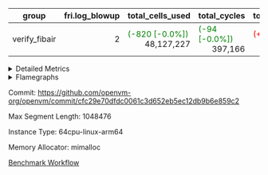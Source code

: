 | group | fri.log_blowup | total_cells_used | total_cycles | total_proof_time_ms |
| --- | --- | --- | --- | --- |
| verify_fibair | <div style='text-align: right'>2</div>  | <span style="color: green">(-820 [-0.0%])</span> <div style='text-align: right'>48,127,227</div>  | <span style="color: green">(-94 [-0.0%])</span> <div style='text-align: right'>397,166</div>  | <span style="color: red">(+49.0 [+1.6%])</span> <div style='text-align: right'>3,127.0</div>  |


<details>
<summary>Detailed Metrics</summary>

| air_name | cells | constraints | interactions | main_cols | quotient_deg | rows |
| --- | --- | --- | --- | --- | --- | --- |
| FibonacciAir | <div style='text-align: right'>32</div>  | <div style='text-align: right'>5</div>  |  | <div style='text-align: right'>2</div>  | <div style='text-align: right'>1</div>  | <div style='text-align: right'>16</div>  |
| ProgramAir |  | <div style='text-align: right'>4</div>  | <div style='text-align: right'>1</div>  |  | <div style='text-align: right'>1</div>  |  |
| VmConnectorAir |  | <div style='text-align: right'>8</div>  | <div style='text-align: right'>3</div>  |  | <div style='text-align: right'>4</div>  |  |
| PersistentBoundaryAir<8> |  | <div style='text-align: right'>5</div>  | <div style='text-align: right'>3</div>  |  | <div style='text-align: right'>4</div>  |  |
| MemoryMerkleAir<8> |  | <div style='text-align: right'>38</div>  | <div style='text-align: right'>4</div>  |  | <div style='text-align: right'>4</div>  |  |
| AccessAdapterAir<2> |  | <div style='text-align: right'>12</div>  | <div style='text-align: right'>5</div>  |  | <div style='text-align: right'>4</div>  |  |
| AccessAdapterAir<4> |  | <div style='text-align: right'>12</div>  | <div style='text-align: right'>5</div>  |  | <div style='text-align: right'>4</div>  |  |
| AccessAdapterAir<8> |  | <div style='text-align: right'>12</div>  | <div style='text-align: right'>5</div>  |  | <div style='text-align: right'>4</div>  |  |
| Poseidon2VmAir<BabyBearParameters> |  | <div style='text-align: right'>517</div>  | <div style='text-align: right'>32</div>  |  | <div style='text-align: right'>4</div>  |  |
| FriReducedOpeningAir |  | <div style='text-align: right'>59</div>  | <div style='text-align: right'>35</div>  |  | <div style='text-align: right'>4</div>  |  |
| VmAirWrapper<NativeVectorizedAdapterAir<4>, FieldExtensionCoreAir> |  | <div style='text-align: right'>23</div>  | <div style='text-align: right'>15</div>  |  | <div style='text-align: right'>4</div>  |  |
| VmAirWrapper<NativeAdapterAir<2, 1>, FieldArithmeticCoreAir> |  | <div style='text-align: right'>23</div>  | <div style='text-align: right'>15</div>  |  | <div style='text-align: right'>4</div>  |  |
| VmAirWrapper<JalNativeAdapterAir, JalCoreAir> |  | <div style='text-align: right'>6</div>  | <div style='text-align: right'>7</div>  |  | <div style='text-align: right'>4</div>  |  |
| VmAirWrapper<BranchNativeAdapterAir, BranchEqualCoreAir<1> |  | <div style='text-align: right'>23</div>  | <div style='text-align: right'>11</div>  |  | <div style='text-align: right'>2</div>  |  |
| VmAirWrapper<NativeLoadStoreAdapterAir<1>, NativeLoadStoreCoreAir<1> |  | <div style='text-align: right'>31</div>  | <div style='text-align: right'>19</div>  |  | <div style='text-align: right'>4</div>  |  |
| PhantomAir |  | <div style='text-align: right'>4</div>  | <div style='text-align: right'>3</div>  |  | <div style='text-align: right'>4</div>  |  |
| VariableRangeCheckerAir |  | <div style='text-align: right'>4</div>  | <div style='text-align: right'>1</div>  |  | <div style='text-align: right'>1</div>  |  |

| commit_exe_time_ms | execute_and_trace_gen_time_ms | execute_time_ms | fri.log_blowup | keygen_time_ms | stark_prove_excluding_trace_time_ms | total_cells | verify_program_compile_ms |
| --- | --- | --- | --- | --- | --- | --- | --- |
| <span style="color: red">(+2.0 [+28.6%])</span> <div style='text-align: right'>9.0</div>  | <span style="color: red">(+3.0 [+0.2%])</span> <div style='text-align: right'>1,634.0</div>  | <span style="color: red">(+6.0 [+0.9%])</span> <div style='text-align: right'>644.0</div>  | <div style='text-align: right'>2</div>  | <span style="color: green">(-9.0 [-2.5%])</span> <div style='text-align: right'>349.0</div>  | <span style="color: green">(-1.0 [-10.0%])</span> <div style='text-align: right'>9.0</div>  | <div style='text-align: right'>32</div>  | <span style="color: red">(+1.0 [+6.7%])</span> <div style='text-align: right'>16.0</div>  |

| segment | total_cycles | trace_gen_time_ms |
| --- | --- | --- |
| 0 | <span style="color: green">(-47 [-0.0%])</span> <div style='text-align: right'>198,583</div>  | <span style="color: green">(-4.0 [-0.4%])</span> <div style='text-align: right'>988.0</div>  |

| group | segment | stark_prove_excluding_trace_time_ms | total_cells | total_cells_used | total_cycles | trace_gen_time_ms |
| --- | --- | --- | --- | --- | --- | --- |
| verify_fibair | 0 | <span style="color: red">(+49.0 [+1.6%])</span> <div style='text-align: right'>3,127.0</div>  | <div style='text-align: right'>107,769,880</div>  | <span style="color: green">(-820 [-0.0%])</span> <div style='text-align: right'>48,127,227</div>  | <span style="color: green">(-94 [-0.0%])</span> <div style='text-align: right'>397,166</div>  | <span style="color: green">(-6.0 [-0.6%])</span> <div style='text-align: right'>982.0</div>  |

| group | chip_name | segment | rows_used |
| --- | --- | --- | --- |
| verify_fibair | ProgramChip | 0 | <div style='text-align: right'>16,317</div>  |
| verify_fibair | VmConnectorAir | 0 | <div style='text-align: right'>2</div>  |
| verify_fibair | Boundary | 0 | <div style='text-align: right'>22,770</div>  |
| verify_fibair | Merkle | 0 | <div style='text-align: right'>43,900</div>  |
| verify_fibair | AccessAdapter<2> | 0 | <span style="color: green">(-20 [-0.0%])</span> <div style='text-align: right'>58,188</div>  |
| verify_fibair | AccessAdapter<4> | 0 | <span style="color: green">(-10 [-0.0%])</span> <div style='text-align: right'>35,794</div>  |
| verify_fibair | AccessAdapter<8> | 0 | <div style='text-align: right'>23,300</div>  |
| verify_fibair | Poseidon2VmAir<BabyBearParameters> | 0 | <div style='text-align: right'>66,670</div>  |
| verify_fibair | FriReducedOpeningAir | 0 | <div style='text-align: right'>336</div>  |
| verify_fibair | <NativeVectorizedAdapterAir<4>,FieldExtensionCoreAir> | 0 | <div style='text-align: right'>2,186</div>  |
| verify_fibair | <NativeAdapterAir<2, 1>,FieldArithmeticCoreAir> | 0 | <div style='text-align: right'>68,144</div>  |
| verify_fibair | <JalNativeAdapterAir,JalCoreAir> | 0 | <span style="color: green">(-47 [-0.9%])</span> <div style='text-align: right'>5,105</div>  |
| verify_fibair | <BranchNativeAdapterAir,BranchEqualCoreAir<1>> | 0 | <div style='text-align: right'>30,558</div>  |
| verify_fibair | <NativeLoadStoreAdapterAir<1>,NativeLoadStoreCoreAir<1>> | 0 | <div style='text-align: right'>85,891</div>  |
| verify_fibair | PhantomAir | 0 | <div style='text-align: right'>5,216</div>  |
| verify_fibair | VariableRangeCheckerAir | 0 | <div style='text-align: right'>262,144</div>  |

| group | dsl_ir | opcode | segment | frequency |
| --- | --- | --- | --- | --- |
| verify_fibair |  | ADD | 0 | <div style='text-align: right'>54,984</div>  |
| verify_fibair |  | BBE4DIV | 0 | <div style='text-align: right'>297</div>  |
| verify_fibair |  | BBE4MUL | 0 | <div style='text-align: right'>891</div>  |
| verify_fibair |  | BEQ | 0 | <div style='text-align: right'>1,418</div>  |
| verify_fibair |  | BNE | 0 | <div style='text-align: right'>29,140</div>  |
| verify_fibair |  | COMP_POS2 | 0 | <div style='text-align: right'>1,092</div>  |
| verify_fibair |  | DIV | 0 | <div style='text-align: right'>3</div>  |
| verify_fibair |  | FE4ADD | 0 | <div style='text-align: right'>492</div>  |
| verify_fibair |  | FE4SUB | 0 | <div style='text-align: right'>506</div>  |
| verify_fibair |  | FRI_REDUCED_OPENING | 0 | <div style='text-align: right'>126</div>  |
| verify_fibair |  | JAL | 0 | <span style="color: green">(-47 [-0.9%])</span> <div style='text-align: right'>5,105</div>  |
| verify_fibair |  | LOADW | 0 | <div style='text-align: right'>18,438</div>  |
| verify_fibair |  | LOADW2 | 0 | <div style='text-align: right'>14,569</div>  |
| verify_fibair |  | MUL | 0 | <div style='text-align: right'>9,857</div>  |
| verify_fibair |  | PERM_POS2 | 0 | <div style='text-align: right'>265</div>  |
| verify_fibair |  | PHANTOM | 0 | <div style='text-align: right'>5,216</div>  |
| verify_fibair |  | SHINTW | 0 | <div style='text-align: right'>13,651</div>  |
| verify_fibair |  | STOREW | 0 | <div style='text-align: right'>30,347</div>  |
| verify_fibair |  | STOREW2 | 0 | <div style='text-align: right'>8,886</div>  |
| verify_fibair |  | SUB | 0 | <div style='text-align: right'>3,300</div>  |

| group | air_name | dsl_ir | opcode | segment | cells_used |
| --- | --- | --- | --- | --- | --- |
| verify_fibair | <NativeAdapterAir<2, 1>,FieldArithmeticCoreAir> |  | ADD | 0 | <div style='text-align: right'>1,649,520</div>  |
| verify_fibair | AccessAdapter<2> |  | ADD | 0 | <span style="color: green">(-110 [-0.8%])</span> <div style='text-align: right'>12,969</div>  |
| verify_fibair | AccessAdapter<4> |  | ADD | 0 | <span style="color: green">(-65 [-0.8%])</span> <div style='text-align: right'>7,826</div>  |
| verify_fibair | AccessAdapter<8> |  | ADD | 0 | <div style='text-align: right'>731</div>  |
| verify_fibair | Boundary |  | ADD | 0 | <div style='text-align: right'>1,720</div>  |
| verify_fibair | Merkle |  | ADD | 0 | <div style='text-align: right'>2,752</div>  |
| verify_fibair | <NativeVectorizedAdapterAir<4>,FieldExtensionCoreAir> |  | BBE4DIV | 0 | <div style='text-align: right'>11,880</div>  |
| verify_fibair | AccessAdapter<2> |  | BBE4DIV | 0 | <div style='text-align: right'>2,904</div>  |
| verify_fibair | AccessAdapter<4> |  | BBE4DIV | 0 | <div style='text-align: right'>1,716</div>  |
| verify_fibair | <NativeVectorizedAdapterAir<4>,FieldExtensionCoreAir> |  | BBE4MUL | 0 | <div style='text-align: right'>35,640</div>  |
| verify_fibair | AccessAdapter<2> |  | BBE4MUL | 0 | <span style="color: green">(-110 [-0.7%])</span> <div style='text-align: right'>15,158</div>  |
| verify_fibair | AccessAdapter<4> |  | BBE4MUL | 0 | <span style="color: green">(-65 [-0.7%])</span> <div style='text-align: right'>8,957</div>  |
| verify_fibair | <BranchNativeAdapterAir,BranchEqualCoreAir<1>> |  | BEQ | 0 | <div style='text-align: right'>32,614</div>  |
| verify_fibair | <BranchNativeAdapterAir,BranchEqualCoreAir<1>> |  | BNE | 0 | <div style='text-align: right'>670,220</div>  |
| verify_fibair | AccessAdapter<2> |  | BNE | 0 | <div style='text-align: right'>946</div>  |
| verify_fibair | AccessAdapter<4> |  | BNE | 0 | <div style='text-align: right'>559</div>  |
| verify_fibair | AccessAdapter<2> |  | COMP_POS2 | 0 | <div style='text-align: right'>48,048</div>  |
| verify_fibair | AccessAdapter<4> |  | COMP_POS2 | 0 | <div style='text-align: right'>28,392</div>  |
| verify_fibair | AccessAdapter<8> |  | COMP_POS2 | 0 | <div style='text-align: right'>18,564</div>  |
| verify_fibair | Poseidon2VmAir<BabyBearParameters> |  | COMP_POS2 | 0 | <div style='text-align: right'>610,428</div>  |
| verify_fibair | <NativeAdapterAir<2, 1>,FieldArithmeticCoreAir> |  | DIV | 0 | <div style='text-align: right'>90</div>  |
| verify_fibair | <NativeVectorizedAdapterAir<4>,FieldExtensionCoreAir> |  | FE4ADD | 0 | <div style='text-align: right'>19,680</div>  |
| verify_fibair | AccessAdapter<2> |  | FE4ADD | 0 | <div style='text-align: right'>10,450</div>  |
| verify_fibair | AccessAdapter<4> |  | FE4ADD | 0 | <div style='text-align: right'>6,175</div>  |
| verify_fibair | <NativeVectorizedAdapterAir<4>,FieldExtensionCoreAir> |  | FE4SUB | 0 | <div style='text-align: right'>20,240</div>  |
| verify_fibair | AccessAdapter<2> |  | FE4SUB | 0 | <div style='text-align: right'>18,546</div>  |
| verify_fibair | AccessAdapter<4> |  | FE4SUB | 0 | <div style='text-align: right'>10,959</div>  |
| verify_fibair | AccessAdapter<2> |  | FRI_REDUCED_OPENING | 0 | <div style='text-align: right'>2,024</div>  |
| verify_fibair | AccessAdapter<4> |  | FRI_REDUCED_OPENING | 0 | <div style='text-align: right'>1,196</div>  |
| verify_fibair | FriReducedOpeningAir |  | FRI_REDUCED_OPENING | 0 | <div style='text-align: right'>21,504</div>  |
| verify_fibair | <JalNativeAdapterAir,JalCoreAir> |  | JAL | 0 | <span style="color: green">(-470 [-0.9%])</span> <div style='text-align: right'>51,050</div>  |
| verify_fibair | AccessAdapter<2> |  | JAL | 0 | <div style='text-align: right'>11</div>  |
| verify_fibair | AccessAdapter<4> |  | JAL | 0 | <div style='text-align: right'>13</div>  |
| verify_fibair | <NativeLoadStoreAdapterAir<1>,NativeLoadStoreCoreAir<1>> |  | LOADW | 0 | <div style='text-align: right'>755,958</div>  |
| verify_fibair | AccessAdapter<2> |  | LOADW | 0 | <div style='text-align: right'>29,062</div>  |
| verify_fibair | AccessAdapter<4> |  | LOADW | 0 | <div style='text-align: right'>20,566</div>  |
| verify_fibair | AccessAdapter<8> |  | LOADW | 0 | <div style='text-align: right'>16,133</div>  |
| verify_fibair | Boundary |  | LOADW | 0 | <div style='text-align: right'>27,880</div>  |
| verify_fibair | Merkle |  | LOADW | 0 | <div style='text-align: right'>44,416</div>  |
| verify_fibair | <NativeLoadStoreAdapterAir<1>,NativeLoadStoreCoreAir<1>> |  | LOADW2 | 0 | <div style='text-align: right'>597,329</div>  |
| verify_fibair | AccessAdapter<2> |  | LOADW2 | 0 | <div style='text-align: right'>13,288</div>  |
| verify_fibair | AccessAdapter<4> |  | LOADW2 | 0 | <div style='text-align: right'>7,969</div>  |
| verify_fibair | AccessAdapter<8> |  | LOADW2 | 0 | <div style='text-align: right'>1,003</div>  |
| verify_fibair | Boundary |  | LOADW2 | 0 | <div style='text-align: right'>1,880</div>  |
| verify_fibair | Merkle |  | LOADW2 | 0 | <div style='text-align: right'>2,880</div>  |
| verify_fibair | <NativeAdapterAir<2, 1>,FieldArithmeticCoreAir> |  | MUL | 0 | <div style='text-align: right'>295,710</div>  |
| verify_fibair | AccessAdapter<2> |  | MUL | 0 | <div style='text-align: right'>11,110</div>  |
| verify_fibair | AccessAdapter<4> |  | MUL | 0 | <div style='text-align: right'>10,647</div>  |
| verify_fibair | AccessAdapter<8> |  | MUL | 0 | <div style='text-align: right'>10,982</div>  |
| verify_fibair | Boundary |  | MUL | 0 | <div style='text-align: right'>25,840</div>  |
| verify_fibair | Merkle |  | MUL | 0 | <div style='text-align: right'>41,152</div>  |
| verify_fibair | AccessAdapter<2> |  | PERM_POS2 | 0 | <div style='text-align: right'>22,770</div>  |
| verify_fibair | AccessAdapter<4> |  | PERM_POS2 | 0 | <div style='text-align: right'>13,455</div>  |
| verify_fibair | AccessAdapter<8> |  | PERM_POS2 | 0 | <div style='text-align: right'>8,806</div>  |
| verify_fibair | Poseidon2VmAir<BabyBearParameters> |  | PERM_POS2 | 0 | <div style='text-align: right'>148,135</div>  |
| verify_fibair | PhantomAir |  | PHANTOM | 0 | <div style='text-align: right'>31,296</div>  |
| verify_fibair | <NativeLoadStoreAdapterAir<1>,NativeLoadStoreCoreAir<1>> |  | SHINTW | 0 | <div style='text-align: right'>559,691</div>  |
| verify_fibair | AccessAdapter<2> |  | SHINTW | 0 | <div style='text-align: right'>89,463</div>  |
| verify_fibair | AccessAdapter<4> |  | SHINTW | 0 | <div style='text-align: right'>69,849</div>  |
| verify_fibair | AccessAdapter<8> |  | SHINTW | 0 | <div style='text-align: right'>69,683</div>  |
| verify_fibair | Boundary |  | SHINTW | 0 | <div style='text-align: right'>163,960</div>  |
| verify_fibair | Merkle |  | SHINTW | 0 | <div style='text-align: right'>582,720</div>  |
| verify_fibair | <NativeLoadStoreAdapterAir<1>,NativeLoadStoreCoreAir<1>> |  | STOREW | 0 | <div style='text-align: right'>1,244,227</div>  |
| verify_fibair | AccessAdapter<2> |  | STOREW | 0 | <div style='text-align: right'>108,614</div>  |
| verify_fibair | AccessAdapter<4> |  | STOREW | 0 | <div style='text-align: right'>70,226</div>  |
| verify_fibair | AccessAdapter<8> |  | STOREW | 0 | <div style='text-align: right'>55,845</div>  |
| verify_fibair | Boundary |  | STOREW | 0 | <div style='text-align: right'>131,400</div>  |
| verify_fibair | Merkle |  | STOREW | 0 | <div style='text-align: right'>558,720</div>  |
| verify_fibair | <NativeLoadStoreAdapterAir<1>,NativeLoadStoreCoreAir<1>> |  | STOREW2 | 0 | <div style='text-align: right'>364,326</div>  |
| verify_fibair | AccessAdapter<2> |  | STOREW2 | 0 | <div style='text-align: right'>38,236</div>  |
| verify_fibair | AccessAdapter<4> |  | STOREW2 | 0 | <div style='text-align: right'>26,481</div>  |
| verify_fibair | AccessAdapter<8> |  | STOREW2 | 0 | <div style='text-align: right'>21,692</div>  |
| verify_fibair | Boundary |  | STOREW2 | 0 | <div style='text-align: right'>51,000</div>  |
| verify_fibair | Merkle |  | STOREW2 | 0 | <div style='text-align: right'>89,344</div>  |
| verify_fibair | <NativeAdapterAir<2, 1>,FieldArithmeticCoreAir> |  | SUB | 0 | <div style='text-align: right'>99,000</div>  |
| verify_fibair | AccessAdapter<2> |  | SUB | 0 | <div style='text-align: right'>16,335</div>  |
| verify_fibair | AccessAdapter<4> |  | SUB | 0 | <div style='text-align: right'>18,525</div>  |
| verify_fibair | AccessAdapter<8> |  | SUB | 0 | <div style='text-align: right'>21,981</div>  |
| verify_fibair | Boundary |  | SUB | 0 | <div style='text-align: right'>51,720</div>  |
| verify_fibair | Merkle |  | SUB | 0 | <div style='text-align: right'>82,752</div>  |

| group | execute_time_ms | fri.log_blowup | num_segments | total_cells_used | total_cycles | total_proof_time_ms |
| --- | --- | --- | --- | --- | --- | --- |
| verify_fibair | <span style="color: red">(+14.0 [+2.1%])</span> <div style='text-align: right'>672.0</div>  | <div style='text-align: right'>2</div>  | <div style='text-align: right'>1</div>  | <span style="color: green">(-820 [-0.0%])</span> <div style='text-align: right'>48,127,227</div>  | <span style="color: green">(-94 [-0.0%])</span> <div style='text-align: right'>397,166</div>  | <span style="color: red">(+49.0 [+1.6%])</span> <div style='text-align: right'>3,127.0</div>  |

| group | air_name | segment | cells | main_cols | perm_cols | prep_cols | rows |
| --- | --- | --- | --- | --- | --- | --- | --- |
| verify_fibair | ProgramAir | 0 | <div style='text-align: right'>294,912</div>  | <div style='text-align: right'>10</div>  | <div style='text-align: right'>8</div>  |  | <div style='text-align: right'>16,384</div>  |
| verify_fibair | VmConnectorAir | 0 | <div style='text-align: right'>24</div>  | <div style='text-align: right'>4</div>  | <div style='text-align: right'>8</div>  | <div style='text-align: right'>1</div>  | <div style='text-align: right'>2</div>  |
| verify_fibair | PersistentBoundaryAir<8> | 0 | <div style='text-align: right'>917,504</div>  | <div style='text-align: right'>20</div>  | <div style='text-align: right'>8</div>  |  | <div style='text-align: right'>32,768</div>  |
| verify_fibair | MemoryMerkleAir<8> | 0 | <div style='text-align: right'>2,883,584</div>  | <div style='text-align: right'>32</div>  | <div style='text-align: right'>12</div>  |  | <div style='text-align: right'>65,536</div>  |
| verify_fibair | AccessAdapterAir<2> | 0 | <div style='text-align: right'>1,769,472</div>  | <div style='text-align: right'>11</div>  | <div style='text-align: right'>16</div>  |  | <div style='text-align: right'>65,536</div>  |
| verify_fibair | AccessAdapterAir<4> | 0 | <div style='text-align: right'>1,900,544</div>  | <div style='text-align: right'>13</div>  | <div style='text-align: right'>16</div>  |  | <div style='text-align: right'>65,536</div>  |
| verify_fibair | AccessAdapterAir<8> | 0 | <div style='text-align: right'>1,081,344</div>  | <div style='text-align: right'>17</div>  | <div style='text-align: right'>16</div>  |  | <div style='text-align: right'>32,768</div>  |
| verify_fibair | Poseidon2VmAir<BabyBearParameters> | 0 | <div style='text-align: right'>77,987,840</div>  | <div style='text-align: right'>559</div>  | <div style='text-align: right'>36</div>  |  | <div style='text-align: right'>131,072</div>  |
| verify_fibair | FriReducedOpeningAir | 0 | <div style='text-align: right'>71,680</div>  | <div style='text-align: right'>64</div>  | <div style='text-align: right'>76</div>  |  | <div style='text-align: right'>512</div>  |
| verify_fibair | VmAirWrapper<NativeVectorizedAdapterAir<4>, FieldExtensionCoreAir> | 0 | <div style='text-align: right'>245,760</div>  | <div style='text-align: right'>40</div>  | <div style='text-align: right'>20</div>  |  | <div style='text-align: right'>4,096</div>  |
| verify_fibair | VmAirWrapper<NativeAdapterAir<2, 1>, FieldArithmeticCoreAir> | 0 | <div style='text-align: right'>6,553,600</div>  | <div style='text-align: right'>30</div>  | <div style='text-align: right'>20</div>  |  | <div style='text-align: right'>131,072</div>  |
| verify_fibair | VmAirWrapper<JalNativeAdapterAir, JalCoreAir> | 0 | <div style='text-align: right'>180,224</div>  | <div style='text-align: right'>10</div>  | <div style='text-align: right'>12</div>  |  | <div style='text-align: right'>8,192</div>  |
| verify_fibair | VmAirWrapper<BranchNativeAdapterAir, BranchEqualCoreAir<1> | 0 | <div style='text-align: right'>1,671,168</div>  | <div style='text-align: right'>23</div>  | <div style='text-align: right'>28</div>  |  | <div style='text-align: right'>32,768</div>  |
| verify_fibair | VmAirWrapper<NativeLoadStoreAdapterAir<1>, NativeLoadStoreCoreAir<1> | 0 | <div style='text-align: right'>8,519,680</div>  | <div style='text-align: right'>41</div>  | <div style='text-align: right'>24</div>  |  | <div style='text-align: right'>131,072</div>  |
| verify_fibair | PhantomAir | 0 | <div style='text-align: right'>114,688</div>  | <div style='text-align: right'>6</div>  | <div style='text-align: right'>8</div>  |  | <div style='text-align: right'>8,192</div>  |
| verify_fibair | VariableRangeCheckerAir | 0 | <div style='text-align: right'>2,359,296</div>  | <div style='text-align: right'>1</div>  | <div style='text-align: right'>8</div>  | <div style='text-align: right'>2</div>  | <div style='text-align: right'>262,144</div>  |

</details>



<details>
<summary>Flamegraphs</summary>

[![](https://openvm-public-data-sandbox-us-east-1.s3.us-east-1.amazonaws.com/benchmark/github/flamegraphs/cfc29e70dfdc0061c3d652eb5ec12db9b6e859c2/verify_fibair-verify_fibair.dsl_ir.opcode.air_name.cells_used.reverse.svg)](https://openvm-public-data-sandbox-us-east-1.s3.us-east-1.amazonaws.com/benchmark/github/flamegraphs/cfc29e70dfdc0061c3d652eb5ec12db9b6e859c2/verify_fibair-verify_fibair.dsl_ir.opcode.air_name.cells_used.reverse.svg)
[![](https://openvm-public-data-sandbox-us-east-1.s3.us-east-1.amazonaws.com/benchmark/github/flamegraphs/cfc29e70dfdc0061c3d652eb5ec12db9b6e859c2/verify_fibair-verify_fibair.dsl_ir.opcode.air_name.cells_used.svg)](https://openvm-public-data-sandbox-us-east-1.s3.us-east-1.amazonaws.com/benchmark/github/flamegraphs/cfc29e70dfdc0061c3d652eb5ec12db9b6e859c2/verify_fibair-verify_fibair.dsl_ir.opcode.air_name.cells_used.svg)
[![](https://openvm-public-data-sandbox-us-east-1.s3.us-east-1.amazonaws.com/benchmark/github/flamegraphs/cfc29e70dfdc0061c3d652eb5ec12db9b6e859c2/verify_fibair-verify_fibair.dsl_ir.opcode.frequency.reverse.svg)](https://openvm-public-data-sandbox-us-east-1.s3.us-east-1.amazonaws.com/benchmark/github/flamegraphs/cfc29e70dfdc0061c3d652eb5ec12db9b6e859c2/verify_fibair-verify_fibair.dsl_ir.opcode.frequency.reverse.svg)
[![](https://openvm-public-data-sandbox-us-east-1.s3.us-east-1.amazonaws.com/benchmark/github/flamegraphs/cfc29e70dfdc0061c3d652eb5ec12db9b6e859c2/verify_fibair-verify_fibair.dsl_ir.opcode.frequency.svg)](https://openvm-public-data-sandbox-us-east-1.s3.us-east-1.amazonaws.com/benchmark/github/flamegraphs/cfc29e70dfdc0061c3d652eb5ec12db9b6e859c2/verify_fibair-verify_fibair.dsl_ir.opcode.frequency.svg)

</details>

Commit: https://github.com/openvm-org/openvm/commit/cfc29e70dfdc0061c3d652eb5ec12db9b6e859c2

Max Segment Length: 1048476

Instance Type: 64cpu-linux-arm64

Memory Allocator: mimalloc

[Benchmark Workflow](https://github.com/openvm-org/openvm/actions/runs/12321359852)
